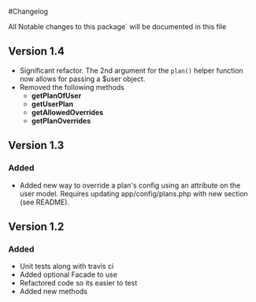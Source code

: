 #Changelog

All Notable changes to this package` will be documented in this file

## Version 1.4

- Significant refactor. The 2nd argument for the `plan()` helper function now allows for passing a $user object.
- Removed the following methods
    - **getPlanOfUser**
    - **getUserPlan**
    - **getAllowedOverrides**
    - **getPlanOverrides**

## Version 1.3

### Added

- Added new way to override a plan's config using an attribute on the user model. Requires updating app/config/plans.php with new section (see README).

## Version 1.2

### Added

- Unit tests along with travis ci 
- Added optional Facade to use
- Refactored code so its easier to test
- Added new methods